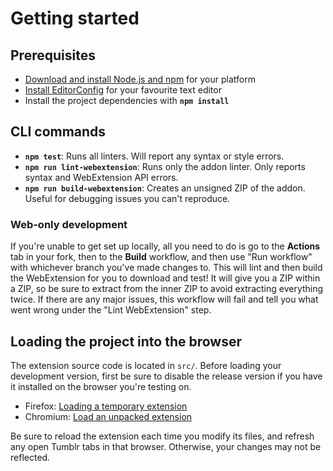 # Getting started

## Prerequisites

- [Download and install Node.js and npm](https://docs.npmjs.com/downloading-and-installing-node-js-and-npm) for your platform
- [Install EditorConfig](https://editorconfig.org/#download) for your favourite text editor
- Install the project dependencies with **`npm install`**

## CLI commands

- **`npm test`**: Runs all linters. Will report any syntax or style errors.
- **`npm run lint-webextension`**: Runs only the addon linter. Only reports syntax and WebExtension API errors.
- **`npm run build-webextension`**: Creates an unsigned ZIP of the addon. Useful for debugging issues you can't reproduce.

### Web-only development

If you're unable to get set up locally, all you need to do is go to the **Actions** tab in your fork, then to the **Build** workflow, and then use "Run workflow" with whichever branch you've made changes to. This will lint and then build the WebExtension for you to download and test! It will give you a ZIP within a ZIP, so be sure to extract from the inner ZIP to avoid extracting everything twice. If there are any major issues, this workflow will fail and tell you what went wrong under the "Lint WebExtension" step.

## Loading the project into the browser

The extension source code is located in `src/`. Before loading your development version, first be sure to disable the release version if you have it installed on the browser you're testing on.

- Firefox: [Loading a temporary extension](https://developer.mozilla.org/en-US/docs/Tools/about:debugging#Extensions)
- Chromium: [Load an unpacked extension](https://developer.chrome.com/docs/extensions/mv2/getstarted/#manifest)

Be sure to reload the extension each time you modify its files, and refresh any open Tumblr tabs in that browser. Otherwise, your changes may not be reflected.
